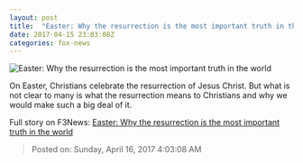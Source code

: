```yaml
---
layout: post
title:  "Easter: Why the resurrection is the most important truth in the world"
date: 2017-04-15 23:03:08Z
categories: fox-news
---
```


![Easter: Why the resurrection is the most important truth in the world](http://a57.foxnews.com/images.foxnews.com/content/fox-news/opinion/2017/04/15/easter-why-resurrection-is-most-important-truth-in-world/_jcr_content/par/featured-media/media-0.img.gif/0/0/1492216760385.gif?ve=1)

On Easter, Christians celebrate the resurrection of Jesus Christ. But what is not clear to many is what the resurrection means to Christians and why we would make such a big deal of it.


Full story on F3News: [Easter: Why the resurrection is the most important truth in the world](http://www.f3nws.com/n/BWh2QE)

> Posted on: Sunday, April 16, 2017 4:03:08 AM
